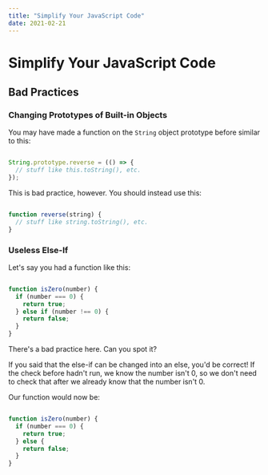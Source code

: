 ```yaml
---
title: "Simplify Your JavaScript Code"
date: 2021-02-21
---
```

# Simplify Your JavaScript Code
## Bad Practices
### Changing Prototypes of Built-in Objects
You may have made a function on the `String` object prototype before similar to this:
```javascript

String.prototype.reverse = (() => {
  // stuff like this.toString(), etc.
});

```
This is bad practice, however. You should instead use this:
```javascript

function reverse(string) {
  // stuff like string.toString(), etc.
}

```
### Useless Else-If
Let's say you had a function like this:
```javascript

function isZero(number) {
  if (number === 0) {
    return true;
  } else if (number !== 0) {
    return false;
  }
}

```
There's a bad practice here. Can you spot it?

If you said that the else-if can be changed into an else, you'd be correct! If the check before hadn't run, we know the number isn't 0, so we don't need to check that after we already know that the number isn't 0.

Our function would now be:
```javascript

function isZero(number) {
  if (number === 0) {
    return true;
  } else {
    return false;
  }
}

```
